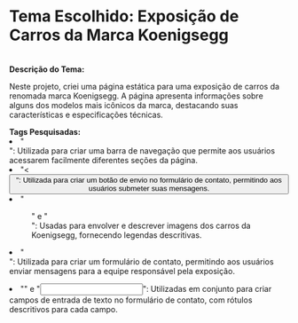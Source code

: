 <!DOCTYPE html>
<html lang="pt-br">
<body>
  <h1>Tema Escolhido: Exposição de Carros da Marca Koenigsegg</h1>
  <br>
  <b>Descrição do Tema:</b>
  <p>Neste projeto, criei uma página estática para uma exposição de carros da renomada marca Koenigsegg. A página apresenta informações sobre alguns dos modelos mais icônicos da marca, destacando suas características e especificações técnicas.</p>
  <b>Tags Pesquisadas:</b>
  <li>"<nav>": Utilizada para criar uma barra de navegação que permite aos usuários acessarem facilmente diferentes seções da página.</li>
    <li>"<<button>": Utilizada para criar um botão de envio no formulário de contato, permitindo aos usuários submeter suas mensagens.</li>
      <li>"<figure>" e "<figcaption>": Usadas para envolver e descrever imagens dos carros da Koenigsegg, fornecendo legendas descritivas.</li>
        <li>"<form>": Utilizada para criar um formulário de contato, permitindo aos usuários enviar mensagens para a equipe responsável pela exposição.</li>
          <li>"<label>" e "<input>": Utilizadas em conjunto para criar campos de entrada de texto no formulário de contato, com rótulos descritivos para cada campo.</li>
</body>
</html>
